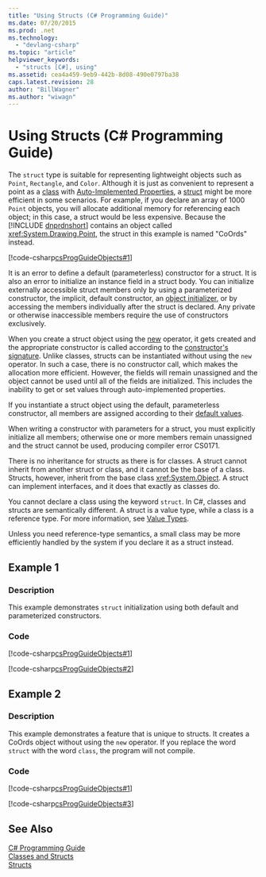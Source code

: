 ```yaml
---
title: "Using Structs (C# Programming Guide)"
ms.date: 07/20/2015
ms.prod: .net
ms.technology: 
  - "devlang-csharp"
ms.topic: "article"
helpviewer_keywords: 
  - "structs [C#], using"
ms.assetid: cea4a459-9eb9-442b-8d08-490e0797ba38
caps.latest.revision: 28
author: "BillWagner"
ms.author: "wiwagn"
---
```

# Using Structs (C# Programming Guide)
The `struct` type is suitable for representing lightweight objects such as `Point`, `Rectangle`, and `Color`. Although it is just as convenient to represent a point as a [class](../../../csharp/language-reference/keywords/class.md) with [Auto-Implemented Properties](../../../csharp/programming-guide/classes-and-structs/auto-implemented-properties.md), a [struct](../../../csharp/language-reference/keywords/struct.md) might be more efficient in some scenarios. For example, if you declare an array of 1000 `Point` objects, you will allocate additional memory for referencing each object; in this case, a struct would be less expensive. Because the [!INCLUDE [dnprdnshort](~/includes/dnprdnshort-md.md)] contains an object called <xref:System.Drawing.Point>, the struct in this example is named "CoOrds" instead.  
  
 [!code-csharp[csProgGuideObjects#1](../../../csharp/programming-guide/classes-and-structs/codesnippet/CSharp/using-structs_1.cs)]  
  
 It is an error to define a default (parameterless) constructor for a struct. It is also an error to initialize an instance field in a struct body. You can initialize externally accessible struct members only by using a parameterized constructor, the implicit, default constructor, an [object initializer](../../../csharp/programming-guide/classes-and-structs/object-and-collection-initializers.md), or by accessing the members individually after the struct is declared. Any private or otherwise inaccessible members require the use of constructors exclusively.
  
 When you create a struct object using the [new](../../../csharp/language-reference/keywords/new.md) operator, it gets created and the appropriate constructor is called according to the [constructor's signature](../../../csharp/programming-guide/classes-and-structs/constructors.md#constructor-syntax). Unlike classes, structs can be instantiated without using the `new` operator. In such a case, there is no constructor call, which makes the allocation more efficient. However, the fields will remain unassigned and the object cannot be used until all of the fields are initialized. This includes the inability to get or set values through auto-implemented properties.
 
 If you instantiate a struct object using the default, parameterless constructor, all members are assigned according to their [default values](../../../csharp/programming-guide/statements-expressions-operators/default-value-expressions.md).
  
 When writing a constructor with parameters for a struct, you must explicitly initialize all members; otherwise one or more members remain unassigned and the struct cannot be used, producing compiler error CS0171.  
  
 There is no inheritance for structs as there is for classes. A struct cannot inherit from another struct or class, and it cannot be the base of a class. Structs, however, inherit from the base class <xref:System.Object>. A struct can implement interfaces, and it does that exactly as classes do.  
  
 You cannot declare a class using the keyword `struct`. In C#, classes and structs are semantically different. A struct is a value type, while a class is a reference type. For more information, see [Value Types](../../../csharp/language-reference/keywords/value-types.md).  
  
 Unless you need reference-type semantics, a small class may be more efficiently handled by the system if you declare it as a struct instead.  
  
## Example 1  
  
### Description  
 This example demonstrates `struct` initialization using both default and parameterized constructors.  
  
### Code  
 [!code-csharp[csProgGuideObjects#1](../../../csharp/programming-guide/classes-and-structs/codesnippet/CSharp/using-structs_1.cs)]  
  
 [!code-csharp[csProgGuideObjects#2](../../../csharp/programming-guide/classes-and-structs/codesnippet/CSharp/using-structs_2.cs)]  
  
## Example 2  
  
### Description  
 This example demonstrates a feature that is unique to structs. It creates a CoOrds object without using the `new` operator. If you replace the word `struct` with the word `class`, the program will not compile.  
  
### Code  
 [!code-csharp[csProgGuideObjects#1](../../../csharp/programming-guide/classes-and-structs/codesnippet/CSharp/using-structs_1.cs)]  
  
 [!code-csharp[csProgGuideObjects#3](../../../csharp/programming-guide/classes-and-structs/codesnippet/CSharp/using-structs_3.cs)]  
  
## See Also  
 [C# Programming Guide](../../../csharp/programming-guide/index.md)  
 [Classes and Structs](../../../csharp/programming-guide/classes-and-structs/index.md)  
 [Structs](../../../csharp/programming-guide/classes-and-structs/structs.md)

